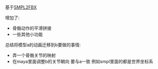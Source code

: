 基于[SMPL2FBX](https://github.com/softcat477/SMPL-to-FBX)

增加了:

* 骨骼动作的平滑拼接
* 一些其他小功能



总结将模型a的动画迁移到b要做的事情:

* 弄一个骨骼关节的映射
* 在maya里面调整b的关节朝向 要与a一致 例如smpl里面的都是世界坐标系
